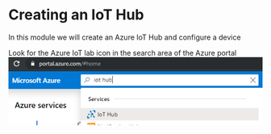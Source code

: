 # Creating an IoT Hub
In this module we will create an Azure IoT Hub and configure a device

Look for the Azure IoT lab icon in the search area of the Azure portal
![Imported Script](../images/iot-hub-1.PNG "Azure IoT Hub Service")
